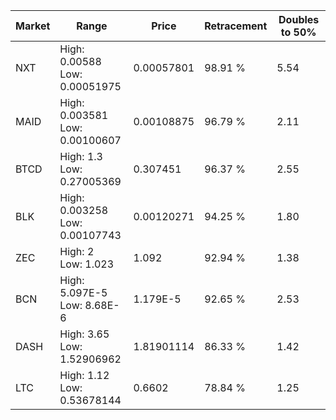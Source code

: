 | Market | Range | Price| Retracement | Doubles to 50% |
| --- | --- | --- | --- | --- |
| NXT | High: 0.00588<br />Low: 0.00051975 | 0.00057801 | 98.91 % | 5.54 |
| MAID | High: 0.003581<br />Low: 0.00100607 | 0.00108875 | 96.79 % | 2.11 |
| BTCD | High: 1.3<br />Low: 0.27005369 | 0.307451 | 96.37 % | 2.55 |
| BLK | High: 0.003258<br />Low: 0.00107743 | 0.00120271 | 94.25 % | 1.80 |
| ZEC | High: 2<br />Low: 1.023 | 1.092 | 92.94 % | 1.38 |
| BCN | High: 5.097E-5<br />Low: 8.68E-6 | 1.179E-5 | 92.65 % | 2.53 |
| DASH | High: 3.65<br />Low: 1.52906962 | 1.81901114 | 86.33 % | 1.42 |
| LTC | High: 1.12<br />Low: 0.53678144 | 0.6602 | 78.84 % | 1.25 |
